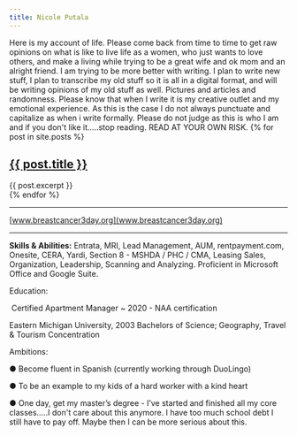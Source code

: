 ```yaml
---
title: Nicole Putala
---
```

Here is my account of life. Please come back from time to time to get raw opinions on what is like to live life as a women, who just wants to love others, and make a living while trying to be a great wife and ok mom and an alright friend.
I am trying to be more better with writing.  I plan to write new stuff, I plan to transcribe my old stuff so it is all in a digital format, and will be writing opinions of my old stuff as well.  Pictures and articles and randomness.  Please know that when I write it is my creative outlet and my emotional experience.  As this is the case I do not always punctuate and capitalize as when i write formally.  Please do not judge as this is who I am and if you don't like it.....stop reading.  READ AT YOUR OWN RISK.
{% for post in site.posts %}
<article>
    <h2><a href="{{ post.url }}">{{ post.title }}</a></h2>
    {{ post.excerpt }}
</article>
{% endfor %}

<hr>

[www.breastcancer3day.org](www.breastcancer3day.org)

<hr>

**Skills & Abilities:** Entrata, MRI, Lead Management, AUM, rentpayment.com, Onesite, CERA, Yardi, Section 8 - MSHDA / PHC / CMA, Leasing Sales, Organization, Leadership, Scanning and Analyzing. Proficient in Microsoft Office and Google Suite.

Education:

​ Certified Apartment Manager ~ 2020 - NAA certification

Eastern Michigan University, 2003 Bachelors of Science; Geography, Travel & Tourism Concentration

Ambitions:

●    Become fluent in Spanish (currently working through DuoLingo)

●    To be an example to my kids of a hard worker with a kind heart

●    One day, get my master’s degree - I’ve started and finished all my core classes.....I don't care about this anymore. I have too much school debt I still have to pay off.  Maybe then I can be more serious about this.
<!--stackedit_data:
eyJoaXN0b3J5IjpbNTE5MTAyNzUyLDM1ODMxMDY3OCwtMTEwNT
IyMDE5Nyw3MDk2MjgwOSwyMTE2NDkwNzMwXX0=
-->